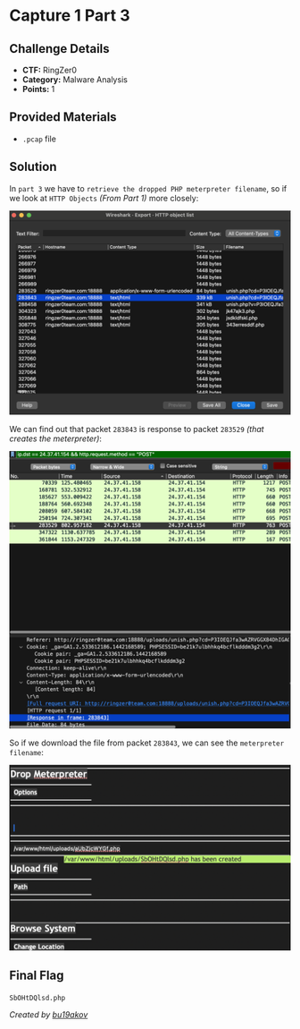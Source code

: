 # Capture 1 Part 3

## Challenge Details 

- **CTF:** RingZer0
- **Category:** Malware Analysis
- **Points:** 1

## Provided Materials

- `.pcap` file

## Solution

In `part 3` we have to `retrieve the dropped PHP meterpreter filename`, so if we look at `HTTP Objects` *(From Part 1)* more closely:

![object](./object.jpg)

We can find out that packet `283843` is response to packet `283529` *(that creates the meterpreter)*:

![response](./response.jpg)

So if we download the file from packet `283843`, we can see the `meterpreter filename`:

![file](./file.jpg)

## Final Flag

`SbOHtDQlsd.php`

*Created by [bu19akov](https://github.com/bu19akov)*